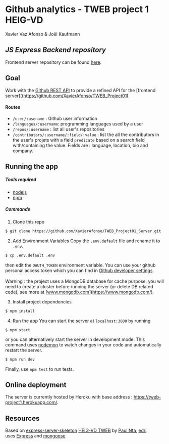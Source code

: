 # Github analytics - TWEB project 1 HEIG-VD
Xavier Vaz Afonso & Joël Kaufmann
## *JS Express Backend repository*

Frontend server repository can be found [here](https://github.com/XavierAfonso/TWEB_Project01).

## Goal
Work with the [Github REST API](https://developer.github.com/v3/) to provide a refined API for the [frontend server]((https://github.com/XavierAfonso/TWEB_Project01).

#### Routes
- `/user/:usename` : Github user information
- `/languages/:username`: programming languages used by a user
- `/repos/:username` : list all user's repositories
- `/contributors/:username/:field/:value` : list the all the contributors in the user's projets with a field `predicate` based on a search field with/containing the value. Fields are : language, location, bio and company.


## Running the app

##### Tools required
- [nodejs](https://nodejs.org/en/)
- [npm](https://www.npmjs.com/get-npm)

##### Commands

1. Clone this repo
```sh
$ git clone https://github.com/XavierAfonso/TWEB_Project01_Server.git
```

2. Add Environment Variables
Copy the `.env.default` file and rename it to `.env`.
```sh
$ cp .env.default .env
```

then edit the `OAUTH_TOKEN` environment variable. You can use your github personal access token which you can find in [Github developer settings](https://github.com/settings/tokens).</br> </br>
Warning : the project uses a MongoDB database for cache purpose, you will need to create a cluster before running the server (or delete DB related code), see more at [www.mongodb.com](https://www.mongodb.com/).


3. Install project dependencies
```sh
$ npm install
```
4. Run the app
You can start the server at `localhost:3000` by running
```$
$ npm start
```
or you can alternatively start the server in development mode. This command uses [nodemon](https://github.com/remy/nodemon) to watch changes in your code and automatically restart the server.
```sh
$ npm run dev
```

Finally, use `npm test` to run tests.

## Online deployment
The server is currently hosted by Heroku with base address : https://tweb-project1.herokuapp.com/.

## Resources
 Based on [express-server-skeleton](https://github.com/heig-vd-tweb/express-server-skeleton.git) [HEIG-VD TWEB](https://github.com/heig-vd-tweb) by [Paul Nta](https://github.com/paulnta), [edri](https://github.com/edri)</br>
 uses [Express](http://expressjs.com/) and [mongoose](https://mongoosejs.com/).
